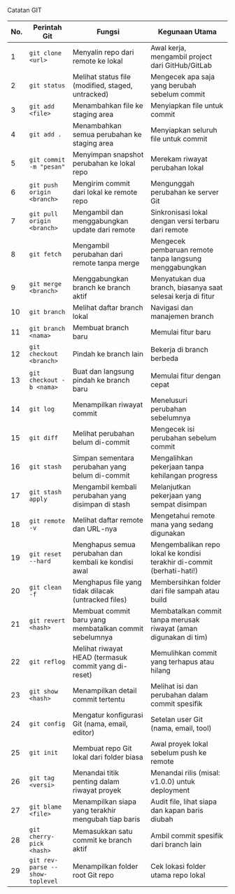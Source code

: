 Catatan GIT

| No. | Perintah Git                    | Fungsi                                                 | Kegunaan Utama                                                         |
| --- | ------------------------------- | ------------------------------------------------------ | ---------------------------------------------------------------------- |
| 1   | `git clone <url>`               | Menyalin repo dari remote ke lokal                     | Awal kerja, mengambil project dari GitHub/GitLab                       |
| 2   | `git status`                    | Melihat status file (modified, staged, untracked)      | Mengecek apa saja yang berubah sebelum commit                          |
| 3   | `git add <file>`                | Menambahkan file ke staging area                       | Menyiapkan file untuk commit                                           |
| 4   | `git add .`                     | Menambahkan semua perubahan ke staging area            | Menyiapkan seluruh file untuk commit                                   |
| 5   | `git commit -m "pesan"`         | Menyimpan snapshot perubahan ke lokal repo             | Merekam riwayat perubahan lokal                                        |
| 6   | `git push origin <branch>`      | Mengirim commit dari lokal ke remote repo              | Mengunggah perubahan ke server Git                                     |
| 7   | `git pull origin <branch>`      | Mengambil dan menggabungkan update dari remote         | Sinkronisasi lokal dengan versi terbaru dari remote                    |
| 8   | `git fetch`                     | Mengambil perubahan dari remote tanpa merge            | Mengecek pembaruan remote tanpa langsung menggabungkan                 |
| 9   | `git merge <branch>`            | Menggabungkan branch ke branch aktif                   | Menyatukan dua branch, biasanya saat selesai kerja di fitur            |
| 10  | `git branch`                    | Melihat daftar branch lokal                            | Navigasi dan manajemen branch                                          |
| 11  | `git branch <nama>`             | Membuat branch baru                                    | Memulai fitur baru                                                     |
| 12  | `git checkout <branch>`         | Pindah ke branch lain                                  | Bekerja di branch berbeda                                              |
| 13  | `git checkout -b <nama>`        | Buat dan langsung pindah ke branch baru                | Memulai fitur dengan cepat                                             |
| 14  | `git log`                       | Menampilkan riwayat commit                             | Menelusuri perubahan sebelumnya                                        |
| 15  | `git diff`                      | Melihat perubahan belum di-commit                      | Mengecek isi perubahan sebelum commit                                  |
| 16  | `git stash`                     | Simpan sementara perubahan yang belum di-commit        | Mengalihkan pekerjaan tanpa kehilangan progress                        |
| 17  | `git stash apply`               | Mengambil kembali perubahan yang disimpan di stash     | Melanjutkan pekerjaan yang sempat disimpan                             |
| 18  | `git remote -v`                 | Melihat daftar remote dan URL-nya                      | Mengetahui remote mana yang sedang digunakan                           |
| 19  | `git reset --hard`              | Menghapus semua perubahan dan kembali ke kondisi awal  | Mengembalikan repo lokal ke kondisi terakhir di-commit (berhati-hati!) |
| 20  | `git clean -f`                  | Menghapus file yang tidak dilacak (untracked files)    | Membersihkan folder dari file sampah atau build                        |
| 21  | `git revert <hash>`             | Membuat commit baru yang membatalkan commit sebelumnya | Membatalkan commit tanpa merusak riwayat (aman digunakan di tim)       |
| 22  | `git reflog`                    | Melihat riwayat HEAD (termasuk commit yang di-reset)   | Memulihkan commit yang terhapus atau hilang                            |
| 23  | `git show <hash>`               | Menampilkan detail commit tertentu                     | Melihat isi dan perubahan dalam commit spesifik                        |
| 24  | `git config`                    | Mengatur konfigurasi Git (nama, email, editor)         | Setelan user Git (nama, email, tool)                                   |
| 25  | `git init`                      | Membuat repo Git lokal dari folder biasa               | Awal proyek lokal sebelum push ke remote                               |
| 26  | `git tag <versi>`               | Menandai titik penting dalam riwayat proyek            | Menandai rilis (misal: v1.0.0) untuk deployment                        |
| 27  | `git blame <file>`              | Menampilkan siapa yang terakhir mengubah tiap baris    | Audit file, lihat siapa dan kapan baris diubah                         |
| 28  | `git cherry-pick <hash>`        | Memasukkan satu commit ke branch aktif                 | Ambil commit spesifik dari branch lain                                 |
| 29  | `git rev-parse --show-toplevel` | Menampilkan folder root Git repo                       | Cek lokasi folder utama repo lokal                                     |

